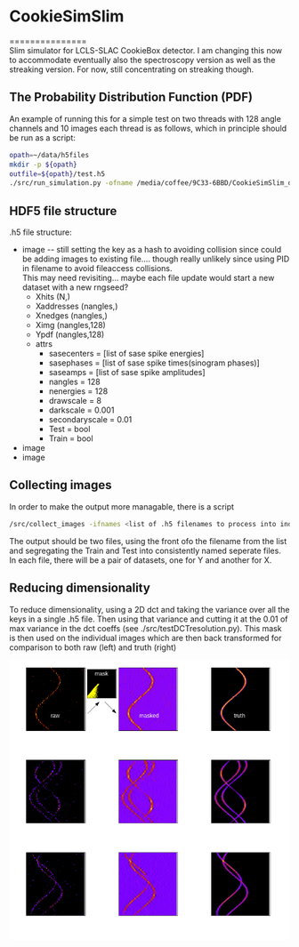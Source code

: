 
# CookieSimSlim  
===============  
Slim simulator for LCLS-SLAC CookieBox detector.  I am changing this now to accommodate eventually also the spectroscopy version as well as the streaking version.  For now, still concentrating on streaking though.  

## The Probability Distribution Function (PDF)  

An example of running this for a simple test on two threads with 128 angle channels and 10 images each thread is as follows,
which in principle should be run as a script:  
```bash  
opath=~/data/h5files  
mkdir -p ${opath}  
outfile=${opath}/test.h5  
./src/run_simulation.py -ofname /media/coffee/9C33-6BBD/CookieSimSlim_data/lowsig.h5 -n_threads 2 -n_images 20 -n_angles 16 -n_energies 128 -polstrength 1 -polstrengthvar 1 -centralenergy 64 -centralenergyvar 40 -kickstrengthvar 10 -drawscale 1
```  

## HDF5 file structure  
.h5 file structure: 
* image	-- still setting the key as a hash to avoiding collision since could be adding images to existing file.... though really unlikely since using PID in filename to avoid fileaccess collisions.  
This may need revisiting... maybe each file update would start a new dataset with a new rngseed?
	* Xhits (N,)  
	* Xaddresses (nangles,)  
	* Xnedges (nangles,)  
	* Ximg (nangles,128)  
	* Ypdf (nangles,128)  
	* attrs  
		* sasecenters = [list of sase spike energies]
		* sasephases = [list of sase spike times(sinogram phases)]
		* saseamps = [list of sase spike amplitudes]
		* nangles = 128   
		* nenergies = 128  
		* drawscale = 8 
		* darkscale = 0.001
		* secondaryscale = 0.01
		* Test = bool
		* Train = bool  
* image  
* image  


## Collecting images
In order to make the output more managable, there is a script 
```bash
/src/collect_images -ifnames <list of .h5 filenames to process into individual Train and Test .h5 files>
```
The output should be two files, using the front ofo the filename from the list and segregating the Train and Test into consistently named seperate files.  
In each file, there will be a pair of datasets, one for Y and another for X.

## Reducing dimensionality  

To reduce dimensionality, using a 2D dct and taking the variance over all the keys in a single .h5 file.  Then using that variance and cutting it at the 0.01 of max variance in the dct coeffs (see ./src/testDCTresolution.py).  This mask is then used on the individual images which are then back transformed for comparison to both raw (left) and truth (right)

![plot](./figs/plotting.dctmasking.png)



